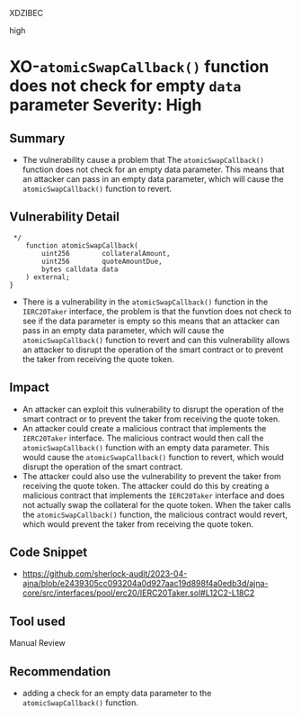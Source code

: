 XDZIBEC

high

# XO-`atomicSwapCallback()` function does not check for empty `data` parameter Severity: High

## Summary
- The vulnerability cause a problem that  The `atomicSwapCallback()` function does not check for an empty data parameter. This means that an attacker can pass in an empty data parameter, which will cause the `atomicSwapCallback()` function to revert.
## Vulnerability Detail
```solidity
 */
    function atomicSwapCallback(
        uint256        collateralAmount, 
        uint256        quoteAmountDue,
        bytes calldata data
    ) external;
}
```
- There is a vulnerability in the `atomicSwapCallback()` function in the `IERC20Taker` interface, the problem is that the funvtion does not check to see if the data parameter is empty so this means that an attacker can pass in an empty data parameter, which will cause the `atomicSwapCallback()` function to revert and can this vulnerability allows an attacker  to disrupt the operation of the smart contract or to prevent the taker from receiving the quote token.
## Impact
- An attacker can exploit this vulnerability to disrupt the operation of the smart contract or to prevent the taker from receiving the quote token.
- An attacker could create a malicious contract that implements the `IERC20Taker` interface. The malicious contract would then call the `atomicSwapCallback()` function with an empty data parameter. This would cause the `atomicSwapCallback()` function to revert, which would disrupt the operation of the smart contract.
- The attacker could also use the vulnerability to prevent the taker from receiving the quote token. The attacker could do this by creating a malicious contract that implements the `IERC20Taker` interface and does not actually swap the collateral for the quote token. When the taker calls the `atomicSwapCallback()` function, the malicious contract would revert, which would prevent the taker from receiving the quote token.
## Code Snippet
- https://github.com/sherlock-audit/2023-04-ajna/blob/e2439305cc093204a0d927aac19d898f4a0edb3d/ajna-core/src/interfaces/pool/erc20/IERC20Taker.sol#L12C2-L18C2
## Tool used

Manual Review

## Recommendation
- adding a check for an empty data parameter to the `atomicSwapCallback()` function.